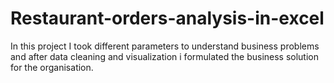 # Restaurant-orders-analysis-in-excel
In this project I took different parameters to understand business problems and after data cleaning and visualization i formulated the business solution for the organisation.
